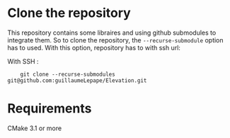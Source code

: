 # Clone the repository

This repository contains some libraires and using github submodules to integrate them. So to clone the repository, the `--recurse-submodule` option has to used. With this option, repository has to with ssh url: 

With SSH :
```
    git clone --recurse-submodules git@github.com:guillaumeLepape/Elevation.git
```

# Requirements

CMake 3.1 or more